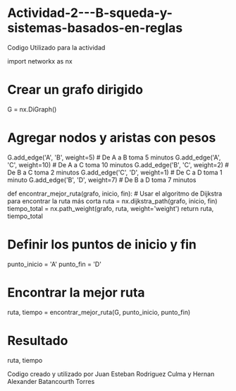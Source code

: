 # Actividad-2---B-squeda-y-sistemas-basados-en-reglas

Codigo Utilizado para la actividad 

import networkx as nx

# Crear un grafo dirigido
G = nx.DiGraph()

# Agregar nodos y aristas con pesos
G.add_edge('A', 'B', weight=5)  # De A a B toma 5 minutos
G.add_edge('A', 'C', weight=10) # De A a C toma 10 minutos
G.add_edge('B', 'C', weight=2)  # De B a C toma 2 minutos
G.add_edge('C', 'D', weight=1)  # De C a D toma 1 minuto
G.add_edge('B', 'D', weight=7)  # De B a D toma 7 minutos

def encontrar_mejor_ruta(grafo, inicio, fin):
    # Usar el algoritmo de Dijkstra para encontrar la ruta más corta
    ruta = nx.dijkstra_path(grafo, inicio, fin)
    tiempo_total = nx.path_weight(grafo, ruta, weight='weight')
    return ruta, tiempo_total

# Definir los puntos de inicio y fin
punto_inicio = 'A'
punto_fin = 'D'

# Encontrar la mejor ruta
ruta, tiempo = encontrar_mejor_ruta(G, punto_inicio, punto_fin)

# Resultado
ruta, tiempo

Codigo creado y utilizado por Juan Esteban Rodriguez Culma y Hernan Alexander Batancourth Torres 
